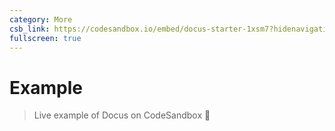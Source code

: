 ```yaml
---
category: More
csb_link: https://codesandbox.io/embed/docus-starter-1xsm7?hidenavigation=1&theme=dark
fullscreen: true
---
```


# Example

> Live example of Docus on CodeSandbox :eyes:

<code-sandbox :src="csb_link"></code-sandbox>
